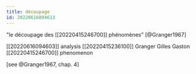 ```yaml
---
title: découpage
id: 20220616094613
---
```


"le découpage des [[20220415246700]] phénomènes" [@Granger1967]

[[20220616094603]] analysis
[[20220415236100]] Granger Gilles Gaston
[[20220415246700]] phenomenon

[see @Granger1967, chap. 4]
